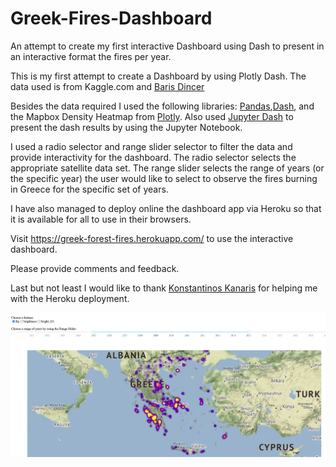 # Greek-Fires-Dashboard
An attempt to create my first interactive Dashboard using Dash to present in an interactive format the fires per year.

This is my first attempt to create a Dashboard by using Plotly Dash. The data used is from Kaggle.com and [Baris Dincer](https://www.kaggle.com/datasets/brsdincer/2000-2021-tunisiaisraelgreeceitaly-nasa)

Besides the data required I used the following libraries: [Pandas](https://pandas.pydata.org/),[Dash](https://plotly.com/dash/), and the Mapbox Density Heatmap from [Plotly](https://plotly.com/python/mapbox-density-heatmaps/). Also used [Jupyter Dash](https://github.com/plotly/jupyter-dash) to present the dash results by using the Jupyter Notebook.

I used a radio selector and range slider selector to filter the data and provide interactivity for the dashboard. The radio selector selects the appropriate satellite data set. The range slider selects the range of years (or the specific year) the user would like to select to observe the fires burning in Greece for the specific set of years.

I have also managed to deploy online the dashboard app via Heroku so that it is available for all to use in their browsers.

Visit https://greek-forest-fires.herokuapp.com/  to use the interactive dashboard.

Please provide comments and feedback.

Last but not least I would like to thank [Konstantinos Kanaris](https://github.com/KostantinosKan) for helping me with the Heroku deployment.

![result](fires.png)
